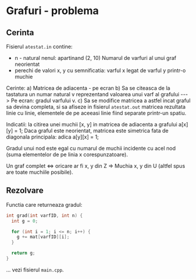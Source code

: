 Grafuri - problema
==================

## Cerinta
Fisierul `atestat.in` contine:
 - n - natural nenul: apartinand (2, 10)
   Numarul de varfuri al unui graf neorientat
 - perechi de valori x, y cu semnificatia: varful x legat de varful y printr-o muchie

Cerinte:
a) Matricea de adiacenta - pe ecran
b) Sa se citeasca de la tastatura un numar natural v reprezentand valoarea unui varf al grafului ---> Pe ecran: gradul varfului v.
c) Sa se modifice matricea a astfel incat graful sa devina completa, si sa afiseze in fisierul `atestat.out` matricea rezultata linie cu linie, elementele de pe aceeasi linie fiind separate printr-un spatiu.

Indicatii: la citirea unei muchii [x, y] in matricea de adiacenta a grafului a[x][y] = 1;
Daca graful este neorientat, matricea este simetrica fata de diagonala principala: adica a[y][x] = 1;

Gradul unui nod este egal cu numarul de muchii incidente cu acel nod (suma elementelor de pe linia x corespunzatoare).

Un graf complet <=> oricare ar fi x, y din Z => Muchia x, y din U (altfel spus are toate muchiile posibile).

## Rezolvare
Functia care returneaza gradul:

```C++
int grad(int varfID, int n) {
  int g = 0;

  for (int i = 1; i <= n; i++) {
    g += mat[varfID][i];
  }

  return g;
}
```

... vezi fisierul `main.cpp`.
